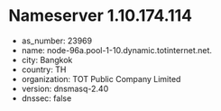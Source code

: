 # Nameserver 1.10.174.114

* as_number: 23969
* name: node-96a.pool-1-10.dynamic.totinternet.net.
* city: Bangkok
* country: TH
* organization: TOT Public Company Limited
* version: dnsmasq-2.40
* dnssec: false
